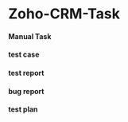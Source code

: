 # Zoho-CRM-Task

#### Manual Task 
#### test case
#### test report
#### bug report 
#### test plan ##
